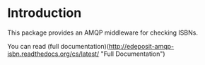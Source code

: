 Introduction
============

This package provides an AMQP middleware for checking ISBNs.

You can read (full documentation)(http://edeposit-amqp-isbn.readthedocs.org/cs/latest/ "Full Documentation")

